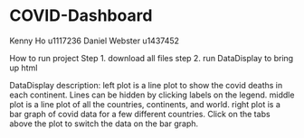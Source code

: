 # COVID-Dashboard
Kenny Ho u1117236
Daniel Webster u1437452

How to run project
Step 1. download all files
step 2. run DataDisplay to bring up html

DataDisplay description:
left plot is a line plot to show the covid deaths in each continent. Lines can be hidden by clicking labels on the legend. 
middle plot is a line plot of all the countries, continents, and world. 
right plot is a bar graph of covid data for a few different countries. Click on the tabs above the plot to switch the data on the bar graph. 
